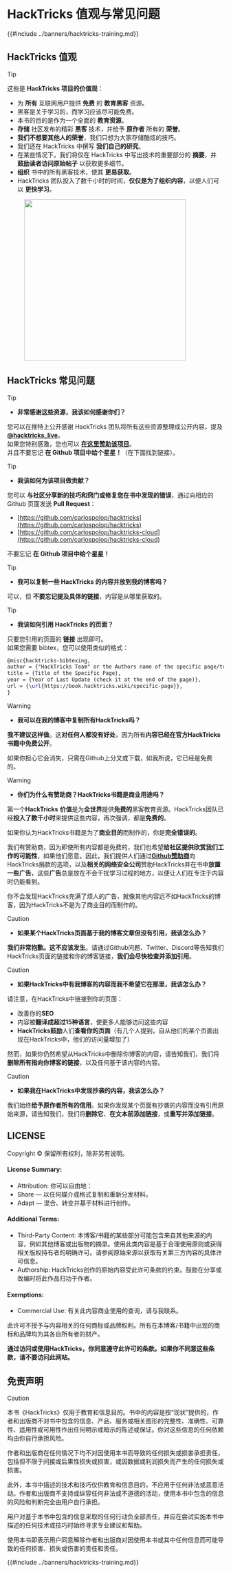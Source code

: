 # HackTricks 值观与常见问题

{{#include ../banners/hacktricks-training.md}}

## HackTricks 值观

> [!TIP]
> 这些是 **HackTricks 项目的价值观**：
>
> - 为 **所有** 互联网用户提供 **免费** 的 **教育黑客** 资源。
>  - 黑客是关于学习的，而学习应该尽可能免费。
>  - 本书的目的是作为一个全面的 **教育资源**。
> - **存储** 社区发布的精彩 **黑客** 技术，并给予 **原作者** 所有的 **荣誉**。
>  - **我们不想要其他人的荣誉**，我们只想为大家存储酷炫的技巧。
>  - 我们还在 HackTricks 中撰写 **我们自己的研究**。
>  - 在某些情况下，我们将仅在 HackTricks 中写出技术的重要部分的 **摘要**，并 **鼓励读者访问原始帖子** 以获取更多细节。
> - **组织** 书中的所有黑客技术，使其 **更易获取**。
>  - HackTricks 团队投入了数千小时的时间，**仅仅是为了组织内容**，以便人们可以 **更快学习**。

<figure><img src="../images/hack tricks gif.gif" alt="" width="375"><figcaption></figcaption></figure>

## HackTricks 常见问题

> [!TIP]
>
> - **非常感谢这些资源，我该如何感谢你们？**

您可以在推特上公开感谢 HackTricks 团队将所有这些资源整理成公开内容，提及 [**@hacktricks_live**](https://twitter.com/hacktricks_live)。\
如果您特别感激，您也可以 [**在这里赞助该项目**](https://github.com/sponsors/carlospolop)。\
并且不要忘记 **在 Github 项目中给个星星！**（在下面找到链接）。

> [!TIP]
>
> - **我该如何为该项目做贡献？**

您可以 **与社区分享新的技巧和窍门或修复您在书中发现的错误**，通过向相应的 Github 页面发送 **Pull Request**：
  
- [https://github.com/carlospolop/hacktricks](https://github.com/carlospolop/hacktricks)
- [https://github.com/carlospolop/hacktricks-cloud](https://github.com/carlospolop/hacktricks-cloud)

不要忘记 **在 Github 项目中给个星星！**

> [!TIP]
>
> - **我可以复制一些 HackTricks 的内容并放到我的博客吗？**

可以，但 **不要忘记提及具体的链接**，内容是从哪里获取的。

> [!TIP]
>
> - **我该如何引用 HackTricks 的页面？**

只要您引用的页面的 **链接** 出现即可。\
如果您需要 bibtex，您可以使用类似的格式：
```latex
@misc{hacktricks-bibtexing,
author = {"HackTricks Team" or the Authors name of the specific page/trick},
title = {Title of the Specific Page},
year = {Year of Last Update (check it at the end of the page)},
url = {\url{https://book.hacktricks.wiki/specific-page}},
}
```
> [!WARNING]
>
> - **我可以在我的博客中复制所有HackTricks吗？**

**我不建议这样做**。这**对任何人都没有好处**，因为所有**内容已经在官方HackTricks书籍中免费公开**。

如果你担心它会消失，只需在Github上分叉或下载，如我所说，它已经是免费的。

> [!WARNING]
>
> - **你们为什么有赞助商？HackTricks书籍是商业用途吗？**

第一个**HackTricks** **价值**是为**全世界**提供**免费的**黑客教育资源。HackTricks团队已经**投入了数千小时**来提供这些内容，再次强调，都是**免费的**。

如果你认为HackTricks书籍是为了**商业目的**而制作的，你是**完全错误的**。

我们有赞助商，因为即使所有内容都是免费的，我们也希望**给社区提供欣赏我们工作的可能性**，如果他们愿意。因此，我们提供人们通过[**Github赞助商**](https://github.com/sponsors/carlospolop)向HackTricks捐款的选项，以及**相关的网络安全公司**赞助HackTricks并在书中**放置一些广告**，这些**广告**总是放在不会干扰学习过程的地方，以便让人们在专注于内容时仍能看到。

你不会发现HackTricks充满了烦人的广告，就像其他内容远不如HackTricks的博客，因为HackTricks不是为了商业目的而制作的。

> [!CAUTION]
>
> - **如果某个HackTricks页面基于我的博客文章但没有引用，我该怎么办？**

**我们非常抱歉。这不应该发生**。请通过Github问题、Twitter、Discord等告知我们HackTricks页面的链接和你的博客链接，**我们会尽快检查并添加引用**。

> [!CAUTION]
>
> - **如果HackTricks中有我博客的内容而我不希望它在那里，我该怎么办？**

请注意，在HackTricks中链接到你的页面：

- 改善你的**SEO**
- 内容被**翻译成超过15种语言**，使更多人能够访问这些内容
- **HackTricks鼓励**人们**查看你的页面**（有几个人提到，自从他们的某个页面出现在HackTricks中，他们的访问量增加了）

然而，如果你仍然希望从HackTricks中删除你博客的内容，请告知我们，我们将**删除所有指向你博客的链接**，以及任何基于该内容的内容。

> [!CAUTION]
>
> - **如果我在HackTricks中发现抄袭的内容，我该怎么办？**

我们始终**给予原作者所有的信用**。如果你发现某个页面有抄袭的内容而没有引用原始来源，请告知我们，我们将**删除它**、**在文本前添加链接**，或**重写并添加链接**。

## LICENSE

Copyright © 保留所有权利，除非另有说明。

#### License Summary:

- Attribution: 你可以自由地：
- Share — 以任何媒介或格式复制和重新分发材料。
- Adapt — 混合、转变并基于材料进行创作。

#### Additional Terms:

- Third-Party Content: 本博客/书籍的某些部分可能包含来自其他来源的内容，例如其他博客或出版物的摘录。使用此类内容是基于合理使用原则或获得相关版权持有者的明确许可。请参阅原始来源以获取有关第三方内容的具体许可信息。
- Authorship: HackTricks创作的原始内容受此许可条款的约束。鼓励在分享或改编时将此作品归功于作者。

#### Exemptions:

- Commercial Use: 有关此内容商业使用的查询，请与我联系。

此许可不授予与内容相关的任何商标或品牌权利。所有在本博客/书籍中出现的商标和品牌均为其各自所有者的财产。

**通过访问或使用HackTricks，你同意遵守此许可的条款。如果你不同意这些条款，请不要访问此网站。**

## **免责声明**

> [!CAUTION]
> 本书《HackTricks》仅用于教育和信息目的。书中的内容是按“现状”提供的，作者和出版商不对书中包含的信息、产品、服务或相关图形的完整性、准确性、可靠性、适用性或可用性作出任何明示或暗示的陈述或保证。你对这些信息的任何依赖均由你自行承担风险。
>
> 作者和出版商在任何情况下均不对因使用本书而导致的任何损失或损害承担责任，包括但不限于间接或后果性损失或损害，或因数据或利润损失而产生的任何损失或损害。
>
> 此外，本书中描述的技术和技巧仅供教育和信息目的，不应用于任何非法或恶意活动。作者和出版商不支持或纵容任何非法或不道德的活动，使用本书中包含的信息的风险和判断完全由用户自行承担。
>
> 用户对基于本书中包含的信息采取的任何行动负全部责任，并应在尝试实施本书中描述的任何技术或技巧时始终寻求专业建议和帮助。
>
> 使用本书即表示用户同意解除作者和出版商对因使用本书或其中任何信息而可能导致的任何损害、损失或伤害的责任和责任。

{{#include ../banners/hacktricks-training.md}}
